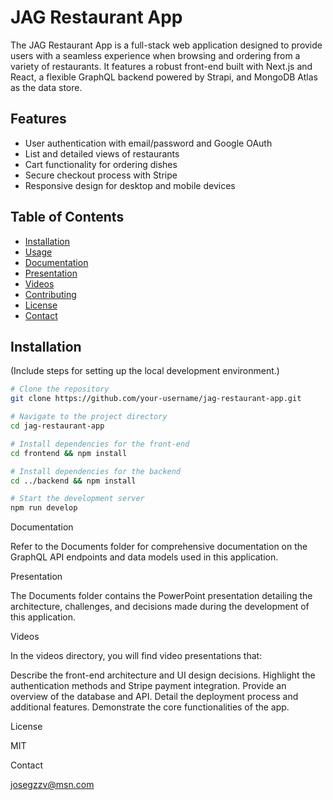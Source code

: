 # JAG Restaurant App

The JAG Restaurant App is a full-stack web application designed to provide users with a seamless experience when browsing and ordering from a variety of restaurants. It features a robust front-end built with Next.js and React, a flexible GraphQL backend powered by Strapi, and MongoDB Atlas as the data store.

## Features

- User authentication with email/password and Google OAuth
- List and detailed views of restaurants
- Cart functionality for ordering dishes
- Secure checkout process with Stripe
- Responsive design for desktop and mobile devices

## Table of Contents

- [Installation](#installation)
- [Usage](#usage)
- [Documentation](#documentation)
- [Presentation](#presentation)
- [Videos](#videos)
- [Contributing](#contributing)
- [License](#license)
- [Contact](#contact)

## Installation

(Include steps for setting up the local development environment.)

```bash
# Clone the repository
git clone https://github.com/your-username/jag-restaurant-app.git

# Navigate to the project directory
cd jag-restaurant-app

# Install dependencies for the front-end
cd frontend && npm install

# Install dependencies for the backend
cd ../backend && npm install

# Start the development server
npm run develop
```


Documentation

Refer to the Documents folder for comprehensive documentation on the GraphQL API endpoints and data models used in this application.

Presentation

The Documents folder contains the PowerPoint presentation detailing the architecture, challenges, and decisions made during the development of this application.

Videos

In the videos directory, you will find video presentations that:

Describe the front-end architecture and UI design decisions.
Highlight the authentication methods and Stripe payment integration.
Provide an overview of the database and API.
Detail the deployment process and additional features.
Demonstrate the core functionalities of the app.

License

MIT

Contact

josegzzv@msn.com
